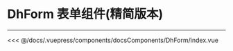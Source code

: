 # DhForm 表单组件(精简版本)

---

<common-code-format>
  <docsComponents-DhForm-index slot="source"></docsComponents-DhForm-index>
 <<< @/docs/.vuepress/components/docsComponents/DhForm/index.vue
</common-code-format>
